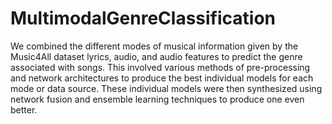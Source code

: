 # MultimodalGenreClassification

We combined the different modes
of musical information given by the Music4All dataset
lyrics, audio, and audio features to predict the genre associated with songs. This involved various methods
of pre-processing and network architectures to produce the
best individual models for each mode or data source. These individual models were then synthesized using network
fusion and ensemble learning techniques to produce one even
better. 
